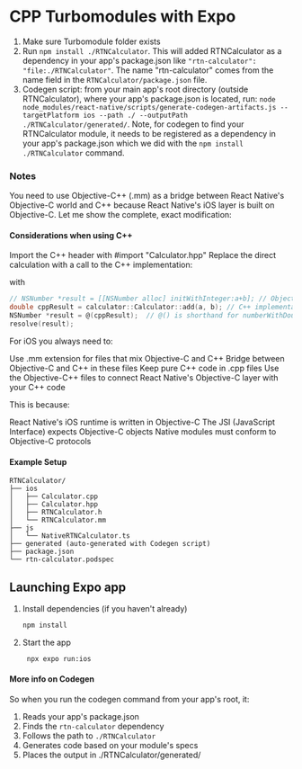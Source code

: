 # CPP Turbomodules with Expo
1) Make sure Turbomodule folder exists
2) Run `npm install ./RTNCalculator`. This will added RTNCalculator as a dependency in your app's package.json like `"rtn-calculator": "file:./RTNCalculator"`. The name "rtn-calculator" comes from the name field in the `RTNCalculator/package.json` file.
3) Codegen script: from your main app's root directory (outside RTNCalculator), where your app's package.json is located, run: `node node_modules/react-native/scripts/generate-codegen-artifacts.js --targetPlatform ios --path ./ --outputPath ./RTNCalculator/generated/`. Note, for codegen to find your RTNCalculator module, it needs to be registered as a dependency in your app's package.json which we did with the `npm install ./RTNCalculator` command.


### Notes
You need to use Objective-C++ (.mm) as a bridge between React Native's Objective-C world and C++ because React Native's iOS layer is built on Objective-C. Let me show the complete, exact modification:


#### Considerations when using C++
Import the C++ header with #import "Calculator.hpp"
Replace the direct calculation with a call to the C++ implementation:

with 
```objective-c
// NSNumber *result = [[NSNumber alloc] initWithInteger:a+b]; // Objective-C implementation
double cppResult = calculator::Calculator::add(a, b); // C++ implementation
NSNumber *result = @(cppResult);  // @() is shorthand for numberWithDouble
resolve(result);
```

For iOS you always need to:

Use .mm extension for files that mix Objective-C and C++
Bridge between Objective-C and C++ in these files
Keep pure C++ code in .cpp files
Use the Objective-C++ files to connect React Native's Objective-C layer with your C++ code

This is because:

React Native's iOS runtime is written in Objective-C
The JSI (JavaScript Interface) expects Objective-C objects
Native modules must conform to Objective-C protocols



#### Example Setup

```
RTNCalculator/
├── ios
│   ├── Calculator.cpp
│   ├── Calculator.hpp
│   ├── RTNCalculator.h
│   └── RTNCalculator.mm
├── js
│   └── NativeRTNCalculator.ts
├── generated (auto-generated with Codegen script)
├── package.json
└── rtn-calculator.podspec
```

## Launching Expo app

1. Install dependencies (if you haven't already)

   ```bash
   npm install
   ```

2. Start the app

   ```bash
    npx expo run:ios
   ```

#### More info on Codegen
So when you run the codegen command from your app's root, it:

1) Reads your app's package.json
2) Finds the `rtn-calculator` dependency
3) Follows the path to `./RTNCalculator`
4) Generates code based on your module's specs
5) Places the output in ./RTNCalculator/generated/